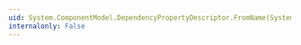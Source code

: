 ```yaml
---
uid: System.ComponentModel.DependencyPropertyDescriptor.FromName(System.String,System.Type,System.Type,System.Boolean)
internalonly: False
---
```

